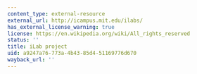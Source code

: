 ```yaml
---
content_type: external-resource
external_url: http://icampus.mit.edu/ilabs/
has_external_license_warning: true
license: https://en.wikipedia.org/wiki/All_rights_reserved
status: ''
title: iLab project
uid: a9247a76-773a-4b43-85d4-51169776d670
wayback_url: ''
---
```

